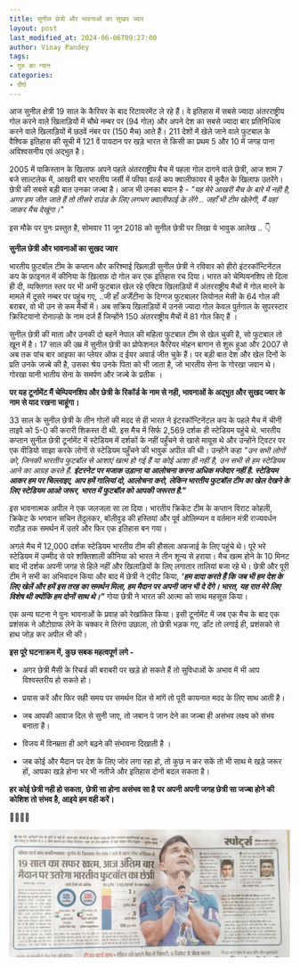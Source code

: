 ```yaml
---
title: सुनील छेत्री और भावनाओं का सुखद ज्वार
layout: post
last_modified_at: 2024-06-06T09:27:00
author: Vinay Pandey
tags:
- गुरु का ग्यान
categories:
- दीर्घ
---
```

आज सुनील क्षेत्री 19 साल के कैरियर के बाद रिटायरमेंट ले रहे हैं। वे इतिहास में सबसे ज्यादा अंतरराष्ट्रीय गोल करने वाले खिलाड़ियों में चौथे नम्बर पर (94 गोल) और अपने देश का सबसे ज्यादा बार प्रतिनिधित्व करने वाले खिलाड़ियों में छठवें नंबर पर (150 मैच) आते हैं। 211 देशों में खेले जाने वाले फुटबाल के वैश्विक इतिहास की सूची में 121 वें पायदान पर खड़े भारत से किसी का प्रथम 5 और 10 में जगह पाना अविश्वसनीय एवं अद्भुत है। 

2005 में पाकिस्तान के खिलाफ अपने पहले अंतरराष्ट्रीय मैच में पहला गोल दागने वाले छेत्री, आज शाम 7 बजे साल्टलेक में, आखरी बार भारतीय जर्सी में फीफा वर्ल्ड कप क्वालीफायर में कुवैत के खिलाफ उतरेंगे। छेत्री की सबसे बड़ी बात उनका जज्बा है। आज भी उनका बयान है - *"यह मेरे आखरी मैच के बारे में नही है, अगर हम जीत जाते हैं तो तीसरे राउंड के लिए लगभग क्वालीफाई के लेंगे ..  जहाँ भी टीम खेलेगी, मैं वहां जाकर मैच देखूंगा।"*

इस मौके पर पुनः प्रस्तुत है, सोमवार 11 जून 2018 को सुनील छेत्री पर लिखा ये भावुक आलेख .. 👇


**सुनील छेत्री और भावनाओं का सुखद ज्वार**

 भारतीय फ़ुटबॉल टीम के कप्तान और करिश्माई खिलाड़ी सुनील छेत्री ने रविवार को हीरो इंटरकॉन्टिनेंटल कप के फ़ाइनल में कीनिया के ख़िलाफ़ दो गोल कर एक इतिहास रच दिया। भारत को चेम्पियनशिप तो दिला ही दी, व्यक्तिगत स्तर पर भी अभी फुटबाल खेल रहे एक्टिव खिलाड़ियों में अंतरराष्ट्रीय मैचों में गोल मारने के मामले में दूसरे नम्बर पर पहुंच गए, ..जी हाँ अर्जेंटीना के दिग्गज फुटबालर लियोनल मेसी के 64 गोल की बराबर, वो भी उन से कम मैचों में। अब सक्रिय खिलाड़ियों में उनसे ज्यादा गोल केवल पुर्तगाल के सुपरस्टार क्रिस्टियानो रोनाल्डो के नाम दर्ज हैं जिन्होंने 150 अंतरराष्ट्रीय मैचों में 81 गोल किए हैं ।

सुनील छेत्री की माता और उनकी दो बहनें नेपाल की महिला फुटबाल टीम से खेल चुकी है, सो फुटबाल तो खून में है। 17 साल की उम्र में सुनील छेत्री का प्रोफेशनल कैरियर मोहन बागान से शुरू हुआ और 2007 से अब तक पांच बार आइफा का प्लेयर ऑफ द ईयर अवार्ड जीत चुके हैं। पर बड़ी बात देश और खेल दिनों के प्रति उनके जज्बे की है, उसका श्रेय उनके पिता को भी जाता है, जो भारतीय सेना के गोरखा जवान थे। गोरखा यानी भातीय सेना के समर्पण और जज्बे के प्रतीक ।

**पर यह टूर्नामेंट मैं चेम्पियनशिप और छेत्री के रिकॉर्ड के नाम से नही, भावनाओं के अद्भुत और सुखद ज्वार के नाम से याद रखना चाहूंगा।**

33 साल के सुनील छेत्री के तीन गोलों की मदद से ही भारत ने इंटरकॉन्टिनेंटल कप के पहले मैच में चीनी ताइपे को 5-0 की करारी शिकस्त दी थी. इस मैच में सिर्फ 2,569 दर्शक ही स्टेडियम पहुंचे थे. भारतीय कप्तान सुनील छेत्री टूर्नामेंट में स्टेडियम में दर्शकों के नहीं पहुँचने से खासे मायूस थे और उन्होंने ट्विटर पर एक वीडियो साझा करके लोगों से स्टेडियम पहुँचने की भावुक अपील की थी। उन्होंने कहा
 *"उन सभी लोगों को, जिनकी भारतीय फुटबॉल से आशाएं खत्म हो गई हैं या कोई आशा ही नहीं है, उन सभी से हम स्टेडियम आने का आग्रह करते हैं. **इंटरनेट पर मजाक उड़ाना या आलोचना करना अधिक मजेदार नहीं है. स्टेडियम आकर हम पर चिल्लाइए, आप हमें गालियां दो, आलोचना करो, लेकिन भारतीय फुटबॉल टीम का खेल देखने के लिए स्टेडियम आओ जरूर, भारत में फुटबॉल को आपकी जरूरत है."***

 इस भावनात्मक अपील ने एक जलजला सा ला दिया। भारतीय क्रिकेट टीम के कप्तान विराट कोहली, क्रिकेट के भगवान सचिन तेंदुलकर, बॉलीवुड की हस्तियां और पूर्व ओलिम्प्यन व वर्तमान मंत्री राज्यवर्धन राठौड़ तक समर्थन में उतरे और फिर एक इतिहास बन गया। 

अगले मैच में 12,000 दर्शक स्टेडियम भारतीय टीम की हौसला अफजाई के लिए पहुंचे थे। पूरे भरे स्टेडियम में उम्मीद से परे शक्तिशाली  कीनिया को भारत ने तीन शून्य से हराया। मैच खत्म होने के 10 मिनट बाद भी दर्शक अपनी जगह से हिले नहीं और खिलाड़ियों के लिए लगातार तालियां बजा रहे थे। छेत्री और पूरी टीम ने सभी का अभिवादन किया और बाद में छेत्री ने ट्वीट किया, ***‘हम वादा करते हैं कि जब भी हम देश के लिए खेलें और हमें इस तरह का समर्थन मिला, हम मैदान पर अपनी जान भी दे देंगे। भारत, यह रात मेरे लिए विशेष थी क्योंकि हम दोनों साथ थे।"*** गोया छेत्री ने भारत की आत्मा को साथ महसूस किया।

एक अन्य घटना ने पुनः भावनाओं के प्रवाह को रेखांकित किया। इसी टूर्नामेंट में जब एक मैच के बाद एक प्रशंसक ने औटोग्राफ लेने के चक्कर मे तिरंगा उछाला, तो छेत्री भड़क गए, डाँट तो लगाई ही, प्रशंसको से हाथ जोड़ कर अपील भी की। 

**इस पूरे घटनाक्रम में, कुछ सबक महत्वपूर्ण लगे -**

- अगर छेत्री मैसी के रिचर्ड की बराबरी पर खड़े हो सकते हैं तो सुविधाओं के अभाव में भी आप विश्वस्तरीय हो सकते हो। 

- प्रयास करें और फिर सही समय पर समर्थन दिल से मांगें तो पूरी कायनात मदद के लिए साथ आती है।

- जब आपकी आवाज दिल से सुनी जाए, तो जबान पे जान देने का जज्बा ही असंभव लक्ष्य को संभव बनाता है।

- विजय में विनम्रता ही आगे बढ़ने की संभावना दिखाती है ।

- जब कोई और मैदान पर देश के लिए जोर लगा रहा हो, तो कुछ न कर सकें तो भी साथ मे खड़े जरूर हों, आपका खड़े होना भर भी नतीजे और इतिहास दोनों बदल सकता है। 

**हर कोई छेत्री नही हो सकता,**
**छेत्री सा होना असंभव सा है**
**पर अपनी अपनी जगह छेत्री सा जज्बा होने की कोशिश तो संभव है, आइये हम वही करें।**

🙏🌷🌷🙏


![IMG-20240606-WA0003.jpg](/images/IMG-20240606-WA0003.jpg)

